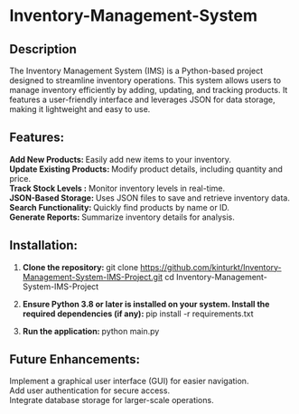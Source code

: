 # Inventory-Management-System

## Description
The Inventory Management System (IMS) is a Python-based project designed to streamline inventory operations. This system allows users to manage inventory efficiently by adding, updating, and tracking products. It features a user-friendly interface and leverages JSON for data storage, making it lightweight and easy to use. <br>

## Features:
<b> Add New Products: </b> Easily add new items to your inventory. <br>
<b> Update Existing Products: </b> Modify product details, including quantity and price. <br>
<b> Track Stock Levels :</b> Monitor inventory levels in real-time. <br>
<b> JSON-Based Storage: </b> Uses JSON files to save and retrieve inventory data. <br>
<b> Search Functionality: </b> Quickly find products by name or ID. <br>
<b> Generate Reports: </b> Summarize inventory details for analysis. <br>

## Installation:

1) <b> Clone the repository: </b> git clone https://github.com/kinturkt/Inventory-Management-System-IMS-Project.git
cd Inventory-Management-System-IMS-Project  <br>
 
2) <b> Ensure Python 3.8 or later is installed on your system. Install the required dependencies (if any): </b> pip install -r requirements.txt <br>

3) <b> Run the application: </b> python main.py

## Future Enhancements:
Implement a graphical user interface (GUI) for easier navigation. <br>
Add user authentication for secure access. <br>
Integrate database storage for larger-scale operations.
